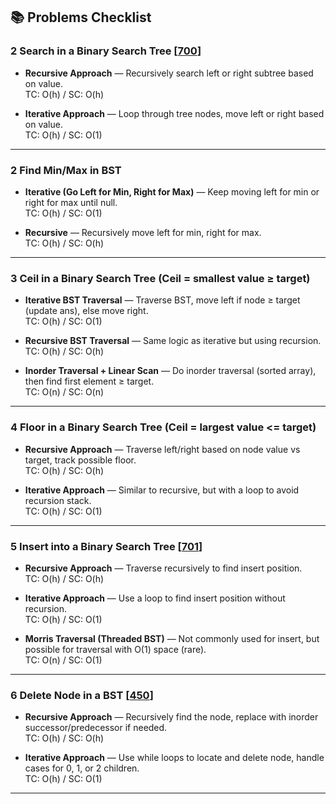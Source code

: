 ## 📚  Problems Checklist

### 2 Search in a Binary Search Tree [[700](https://leetcode.com/problems/search-in-a-binary-search-tree/description/)]

-  **Recursive Approach** — Recursively search left or right subtree based on value.  
   TC: O(h) / SC: O(h)

-  **Iterative Approach** — Loop through tree nodes, move left or right based on value.  
   TC: O(h) / SC: O(1)

---
### 2 Find Min/Max in BST

-  **Iterative (Go Left for Min, Right for Max)** — Keep moving left for min or right for max until null.  
   TC: O(h) / SC: O(1)

-  **Recursive** — Recursively move left for min, right for max.  
   TC: O(h) / SC: O(h)

---
### 3 Ceil in a Binary Search Tree (Ceil = smallest value ≥ target)

-  **Iterative BST Traversal** — Traverse BST, move left if node ≥ target (update ans), else move right.  
   TC: O(h) / SC: O(1)

-  **Recursive BST Traversal** — Same logic as iterative but using recursion.  
   TC: O(h) / SC: O(h)

-  **Inorder Traversal + Linear Scan** — Do inorder traversal (sorted array), then find first element ≥ target.  
   TC: O(n) / SC: O(n)

---
### 4 Floor in a Binary Search Tree (Ceil = largest value <= target)

-  **Recursive Approach** — Traverse left/right based on node value vs target, track possible floor.  
   TC: O(h) / SC: O(h)

-  **Iterative Approach** — Similar to recursive, but with a loop to avoid recursion stack.  
   TC: O(h) / SC: O(1)

---
### 5 Insert into a Binary Search Tree [[701](https://leetcode.com/problems/insert-into-a-binary-search-tree/description/)]

-  **Recursive Approach** — Traverse recursively to find insert position.  
   TC: O(h) / SC: O(h)

-  **Iterative Approach** — Use a loop to find insert position without recursion.  
   TC: O(h) / SC: O(1)

-  **Morris Traversal (Threaded BST)** — Not commonly used for insert, but possible for traversal with O(1) space (rare).  
   TC: O(n) / SC: O(1)

---
### 6 Delete Node in a BST [[450](https://leetcode.com/problems/delete-node-in-a-bst/description/)]

-  **Recursive Approach** — Recursively find the node, replace with inorder successor/predecessor if needed.  
   TC: O(h) / SC: O(h)

-  **Iterative Approach** — Use while loops to locate and delete node, handle cases for 0, 1, or 2 children.  
   TC: O(h) / SC: O(1)

---


